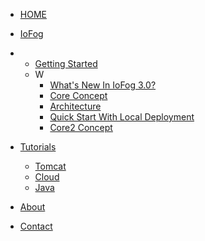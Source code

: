 <!-- docs/_sidebar.md -->


* [HOME](./)

* [IoFog](./)
* 
	* [Getting Started](./)
	* 	W
  		* [What's New In IoFog 3.0?](./)
  		* [Core Concept](./tutorials/java/index)
		* [Architecture](./tutorials/java/index)
  		* [Quick Start With Local Deployment](./tutorials/java/index)
  		* [Core2 Concept](./tutorials/java/index)

* [Tutorials](./tutorials/index)
  * [Tomcat](./tutorials/tomcat/index)
  * [Cloud](./tutorials/cloud/index)
  * [Java](./tutorials/java/index)

* [About](./about/index)

* [Contact](./contact/index)

